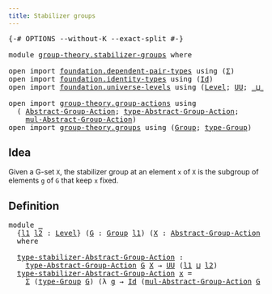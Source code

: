 ```yaml
---
title: Stabilizer groups
---
```


<pre class="Agda"><a id="43" class="Symbol">{-#</a> <a id="47" class="Keyword">OPTIONS</a> <a id="55" class="Pragma">--without-K</a> <a id="67" class="Pragma">--exact-split</a> <a id="81" class="Symbol">#-}</a>

<a id="86" class="Keyword">module</a> <a id="93" href="group-theory.stabilizer-groups.html" class="Module">group-theory.stabilizer-groups</a> <a id="124" class="Keyword">where</a>

<a id="131" class="Keyword">open</a> <a id="136" class="Keyword">import</a> <a id="143" href="foundation.dependent-pair-types.html" class="Module">foundation.dependent-pair-types</a> <a id="175" class="Keyword">using</a> <a id="181" class="Symbol">(</a><a id="182" href="foundation-core.dependent-pair-types.html#515" class="Record">Σ</a><a id="183" class="Symbol">)</a>
<a id="185" class="Keyword">open</a> <a id="190" class="Keyword">import</a> <a id="197" href="foundation.identity-types.html" class="Module">foundation.identity-types</a> <a id="223" class="Keyword">using</a> <a id="229" class="Symbol">(</a><a id="230" href="foundation-core.identity-types.html#1767" class="Datatype">Id</a><a id="232" class="Symbol">)</a>
<a id="234" class="Keyword">open</a> <a id="239" class="Keyword">import</a> <a id="246" href="foundation.universe-levels.html" class="Module">foundation.universe-levels</a> <a id="273" class="Keyword">using</a> <a id="279" class="Symbol">(</a><a id="280" href="Agda.Primitive.html#597" class="Postulate">Level</a><a id="285" class="Symbol">;</a> <a id="287" href="foundation-core.universe-levels.html#235" class="Primitive">UU</a><a id="289" class="Symbol">;</a> <a id="291" href="Agda.Primitive.html#810" class="Primitive Operator">_⊔_</a><a id="294" class="Symbol">)</a>

<a id="297" class="Keyword">open</a> <a id="302" class="Keyword">import</a> <a id="309" href="group-theory.group-actions.html" class="Module">group-theory.group-actions</a> <a id="336" class="Keyword">using</a>
  <a id="344" class="Symbol">(</a> <a id="346" href="group-theory.group-actions.html#1209" class="Function">Abstract-Group-Action</a><a id="367" class="Symbol">;</a> <a id="369" href="group-theory.group-actions.html#1518" class="Function">type-Abstract-Group-Action</a><a id="395" class="Symbol">;</a>
    <a id="401" href="group-theory.group-actions.html#1997" class="Function">mul-Abstract-Group-Action</a><a id="426" class="Symbol">)</a>
<a id="428" class="Keyword">open</a> <a id="433" class="Keyword">import</a> <a id="440" href="group-theory.groups.html" class="Module">group-theory.groups</a> <a id="460" class="Keyword">using</a> <a id="466" class="Symbol">(</a><a id="467" href="group-theory.groups.html#2750" class="Function">Group</a><a id="472" class="Symbol">;</a> <a id="474" href="group-theory.groups.html#2993" class="Function">type-Group</a><a id="484" class="Symbol">)</a>
</pre>
## Idea

Given a G-set `X`, the stabilizer group at an element `x` of `X` is the subgroup of elements `g` of `G` that keep `x` fixed.

## Definition

<pre class="Agda"><a id="649" class="Keyword">module</a> <a id="656" href="group-theory.stabilizer-groups.html#656" class="Module">_</a>
  <a id="660" class="Symbol">{</a><a id="661" href="group-theory.stabilizer-groups.html#661" class="Bound">l1</a> <a id="664" href="group-theory.stabilizer-groups.html#664" class="Bound">l2</a> <a id="667" class="Symbol">:</a> <a id="669" href="Agda.Primitive.html#597" class="Postulate">Level</a><a id="674" class="Symbol">}</a> <a id="676" class="Symbol">(</a><a id="677" href="group-theory.stabilizer-groups.html#677" class="Bound">G</a> <a id="679" class="Symbol">:</a> <a id="681" href="group-theory.groups.html#2750" class="Function">Group</a> <a id="687" href="group-theory.stabilizer-groups.html#661" class="Bound">l1</a><a id="689" class="Symbol">)</a> <a id="691" class="Symbol">(</a><a id="692" href="group-theory.stabilizer-groups.html#692" class="Bound">X</a> <a id="694" class="Symbol">:</a> <a id="696" href="group-theory.group-actions.html#1209" class="Function">Abstract-Group-Action</a> <a id="718" href="group-theory.stabilizer-groups.html#677" class="Bound">G</a> <a id="720" href="group-theory.stabilizer-groups.html#664" class="Bound">l2</a><a id="722" class="Symbol">)</a>
  <a id="726" class="Keyword">where</a>

  <a id="735" href="group-theory.stabilizer-groups.html#735" class="Function">type-stabilizer-Abstract-Group-Action</a> <a id="773" class="Symbol">:</a>
    <a id="779" href="group-theory.group-actions.html#1518" class="Function">type-Abstract-Group-Action</a> <a id="806" href="group-theory.stabilizer-groups.html#677" class="Bound">G</a> <a id="808" href="group-theory.stabilizer-groups.html#692" class="Bound">X</a> <a id="810" class="Symbol">→</a> <a id="812" href="foundation-core.universe-levels.html#235" class="Primitive">UU</a> <a id="815" class="Symbol">(</a><a id="816" href="group-theory.stabilizer-groups.html#661" class="Bound">l1</a> <a id="819" href="Agda.Primitive.html#810" class="Primitive Operator">⊔</a> <a id="821" href="group-theory.stabilizer-groups.html#664" class="Bound">l2</a><a id="823" class="Symbol">)</a>
  <a id="827" href="group-theory.stabilizer-groups.html#735" class="Function">type-stabilizer-Abstract-Group-Action</a> <a id="865" href="group-theory.stabilizer-groups.html#865" class="Bound">x</a> <a id="867" class="Symbol">=</a>
    <a id="873" href="foundation-core.dependent-pair-types.html#515" class="Record">Σ</a> <a id="875" class="Symbol">(</a><a id="876" href="group-theory.groups.html#2993" class="Function">type-Group</a> <a id="887" href="group-theory.stabilizer-groups.html#677" class="Bound">G</a><a id="888" class="Symbol">)</a> <a id="890" class="Symbol">(λ</a> <a id="893" href="group-theory.stabilizer-groups.html#893" class="Bound">g</a> <a id="895" class="Symbol">→</a> <a id="897" href="foundation-core.identity-types.html#1767" class="Datatype">Id</a> <a id="900" class="Symbol">(</a><a id="901" href="group-theory.group-actions.html#1997" class="Function">mul-Abstract-Group-Action</a> <a id="927" href="group-theory.stabilizer-groups.html#677" class="Bound">G</a> <a id="929" href="group-theory.stabilizer-groups.html#692" class="Bound">X</a> <a id="931" href="group-theory.stabilizer-groups.html#893" class="Bound">g</a> <a id="933" href="group-theory.stabilizer-groups.html#865" class="Bound">x</a><a id="934" class="Symbol">)</a> <a id="936" href="group-theory.stabilizer-groups.html#865" class="Bound">x</a><a id="937" class="Symbol">)</a>
</pre>
